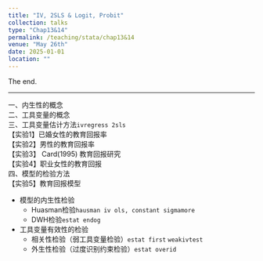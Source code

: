 ```yaml
---
title: "IV, 2SLS & Logit, Probit"
collection: talks
type: "Chap13&14"
permalink: /teaching/stata/chap13&14
venue: "May 26th"
date: 2025-01-01
location: ""
---
```


The end.

---

一、内生性的概念  
二、工具变量的概念  
三、工具变量估计方法`ivregress 2sls`  
    【实验1】已婚女性的教育回报率  
    【实验2】男性的教育回报率  
    【实验3】 Card(1995) 教育回报研究  
    【实验4】职业女性的教育回报  
四、模型的检验方法  
    【实验5】教育回报模型
- 模型的内生性检验
  - Huasman检验`hausman iv ols, constant sigmamore`
  - DWH检验`estat endog`
- 工具变量有效性的检验
  - 相关性检验（弱工具变量检验）`estat first` `weakivtest`
  - 外生性检验（过度识别约束检验）`estat overid`

